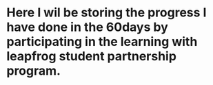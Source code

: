 # Here I wil be storing the progress I have done in the 60days by participating in the learning with leapfrog student partnership program.

